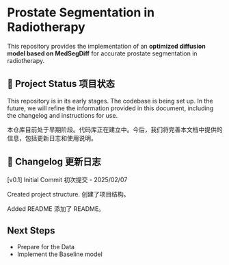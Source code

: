 # Prostate Segmentation in Radiotherapy

This repository provides the implementation of an **optimized diffusion model based on MedSegDiff** for accurate prostate segmentation in radiotherapy.

## 🚀 Project Status 项目状态

This repository is in its early stages. The codebase is being set up. In the future, we will refine the information provided in this document, including the changelog and instructions for use.

本仓库目前处于早期阶段。代码库正在建立中。今后，我们将完善本文档中提供的信息，包括更新日志和使用说明。

## 📜 Changelog 更新日志

[v0.1] Initial Commit 初次提交 - 2025/02/07  

Created project structure. 创建了项目结构。

Added README 添加了 README。

## Next Steps

* Prepare for the Data
* Implement the Baseline model
